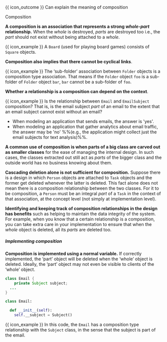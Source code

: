 <span id="prereqs"></span>

<span id="outcomes">{{ icon_outcome }} Can explain the meaning of composition</span>

<span id="title">Composition</span>

<div id="body">

**A composition is an association that represents a strong _whole-part_ relationship.** When the _whole_ is destroyed, _parts_ are destroyed too i.e., the _part_ should not exist without being attached to a _whole_.

<box>

{{ icon_example }} A `Board` (used for playing board games) consists of `Square` objects.

</box>

**Composition also implies that there cannot be cyclical links**. 

<box>

{{ icon_example }} The ‘sub-folder’ association between `Folder` objects is a composition type association. That means if the `Folder` object `foo` is a sub-folder of `Folder` object `bar`, `bar` cannot be a sub-folder of `foo`. 

</box>

**Whether a relationship is a composition can depend on the context**.

<box>

{{ icon_example }} Is the relationship between `Email` and `EmailSubject` composition? That is, is the email subject _part_ of an email to the extent that an email subject cannot exist without an email?
* When modeling an application that sends emails, the answer is 'yes'.
* When modeling an application that gather analytics about email traffic, the answer may be 'no' %%(e.g., the application might collect just the email subjects for text analysis)%%.

</box>

**A common use of composition is when parts of a big class are carved out as smaller classes** for the ease of managing the internal design. In such cases, the classes extracted out still act as _parts_ of the bigger class and the outside world has no business knowing about them.

**Cascading deletion alone is not sufficient for composition.** Suppose there is a design in which `Person` objects are attached to `Task` objects and the former get deleted whenever the latter is deleted. This fact alone does not mean there is a composition relationship between the two classes. For it to be composition, a `Person` must be an integral _part_ of a `Task` in the context of that association, at the concept level (not simply at implementation level).

**Identifying and keeping track of composition relationships in the design has benefits** such as helping to maintain the data integrity of the system. For example, when you know that a certain relationship is a composition, you can take extra care in your implementation to ensure that when the _whole_ object is deleted, all its _parts_ are deleted too.


##### Implementing composition

**Composition is implemented using a normal variable.** If correctly implemented, the ‘part’ object will be deleted when the ‘whole’ object is deleted. Ideally, the ‘part’ object may not even be visible to clients of the ‘whole’ object.

<box>


<div class="alt-java float-right ml-5">

```java
class Email {
    private Subject subject;
  ...
}
```

</div>
<div class="alt-python  float-right ml-5">

```python
class Email:

  def __init__(self):
    self.__subject = Subject()
```
</div>

{{ icon_example }} In this code, the `Email` has a composition type relationship with the `Subject` class, in the sense that the subject is part of the email.

</box>


</div>

<div id="extras">
</div>